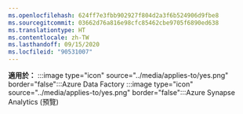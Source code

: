 ```yaml
---
ms.openlocfilehash: 624ff7e3fbb902927f804d2a3f6b524906d9fbe8
ms.sourcegitcommit: 03662d76a816e98cfc85462cbe9705f6890ed638
ms.translationtype: HT
ms.contentlocale: zh-TW
ms.lasthandoff: 09/15/2020
ms.locfileid: "90531007"
---
```

<Token>**適用於：** :::image type="icon" source="../media/applies-to/yes.png" border="false":::Azure Data Factory :::image type="icon" source="../media/applies-to/yes.png" border="false":::Azure Synapse Analytics (預覽)</Token> 

